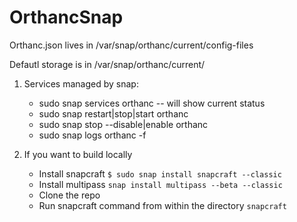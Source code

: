 # OrthancSnap

Orthanc.json lives in /var/snap/orthanc/current/config-files

Defautl storage is in /var/snap/orthanc/current/

1. Services managed by snap:
    * sudo snap services orthanc -- will show current status
    * sudo snap restart|stop|start orthanc
    * sudo snap stop --disable|enable orthanc
    * sudo snap logs orthanc -f

2. If you want to build locally
    * Install snapcraft
        ```$ sudo snap install snapcraft --classic```
    * Install multipass
        ```snap install multipass --beta --classic```
    * Clone the repo
    * Run snapcraft command from within the directory
        ```snapcraft```

